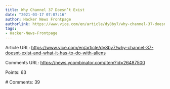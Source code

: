 ```yaml
---
title: Why Channel 37 Doesn’t Exist
date: "2021-03-17 07:07:16"
author: Hacker News Frontpage
authorlink: https://www.vice.com/en/article/dy8by7/why-channel-37-doesnt-exist-and-what-it-has-to-do-with-aliens
tags:
- Hacker-News-Frontpage
---
```


<p>Article URL: <a href="https://www.vice.com/en/article/dy8by7/why-channel-37-doesnt-exist-and-what-it-has-to-do-with-aliens">https://www.vice.com/en/article/dy8by7/why-channel-37-doesnt-exist-and-what-it-has-to-do-with-aliens</a></p>
<p>Comments URL: <a href="https://news.ycombinator.com/item?id=26487500">https://news.ycombinator.com/item?id=26487500</a></p>
<p>Points: 63</p>
<p># Comments: 39</p>
